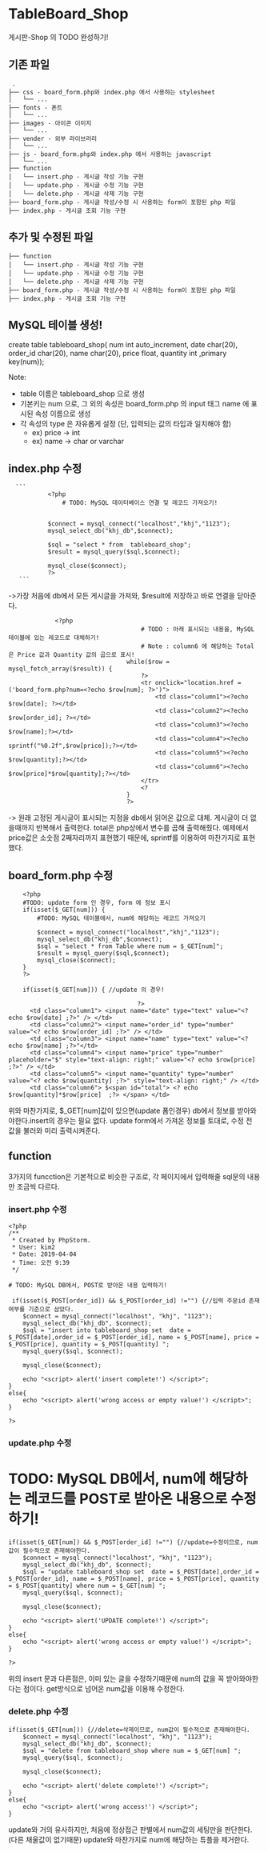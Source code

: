 # TableBoard_Shop
게시판-Shop 의 TODO 완성하기!

## 기존 파일
```
 .
├── css - board_form.php와 index.php 에서 사용하는 stylesheet
│   └── ...
├── fonts - 폰트
│   └── ...
├── images - 아이콘 이미지
│   └── ...
├── vender - 외부 라이브러리
│   └── ...
├── js - board_form.php와 index.php 에서 사용하는 javascript
│   └── ...
├── function
│   └── insert.php - 게시글 작성 기능 구현
│   └── update.php - 게시글 수정 기능 구현
│   └── delete.php - 게시글 삭제 기능 구현
├── board_form.php - 게시글 작성/수정 시 사용하는 form이 포함된 php 파일
├── index.php - 게시글 조회 기능 구현
```

## 추가 및 수정된 파일
```
├── function
│   └── insert.php - 게시글 작성 기능 구현
│   └── update.php - 게시글 수정 기능 구현
│   └── delete.php - 게시글 삭제 기능 구현
├── board_form.php - 게시글 작성/수정 시 사용하는 form이 포함된 php 파일
├── index.php - 게시글 조회 기능 구현
```

## MySQL 테이블 생성!

create table tableboard_shop(
num int auto_increment,
date char(20),
order_id char(20),
name char(20),
price float,
quantity int
,primary key(num));

Note: 
- table 이름은 tableboard_shop 으로 생성
- 기본키는 num 으로, 그 외의 속성은 board_form.php 의 input 태그 name 에 표시된 속성 이름으로 생성
- 각 속성의 type 은 자유롭게 설정 (단, 입력되는 값의 타입과 일치해야 함)
    - ex) price -> int
    - ex) name -> char or varchar
    
## index.php 수정
      ```
               <?php
                   # TODO: MySQL 데이터베이스 연결 및 레코드 가져오기!
               
               
               $connect = mysql_connect("localhost","khj","1123");
               mysql_select_db("khj_db",$connect);
               
               $sql = "select * from  tableboard_shop";
               $result = mysql_query($sql,$connect);
               
               mysql_close($connect);
               ?>
       ```
->가장 처음에 db에서 모든 게시글을 가져와, $result에 저장하고 바로 연결을 닫아준다. 
```
             <?php
                                     # TODO : 아래 표시되는 내용을, MySQL 테이블에 있는 레코드로 대체하기!
                                     # Note : column6 에 해당하는 Total 은 Price 값과 Quantity 값의 곱으로 표시!
                                 while($row = mysql_fetch_array($result)) {
                                     ?>
                                     <tr onclick="location.href = ('board_form.php?num=<?echo $row[num]; ?>')">
                                         <td class="column1"><?echo $row[date]; ?></td>
                                         <td class="column2"><?echo $row[order_id]; ?></td>
                                         <td class="column3"><?echo $row[name];?></td>
                                         <td class="column4"><?echo sprintf("%0.2f",$row[price]);?></td>
                                         <td class="column5"><?echo $row[quantity];?></td>
                                         <td class="column6"><?echo $row[price]*$row[quantity];?></td>
                                     </tr>
                                     <?
                                 }
                                 ?>
```
-> 원래 고정된 게시글이 표시되는 지점을 db에서 읽어온 값으로 대체. 게시글이 더 없을때까지 반복해서 출력한다.
total은 php상에서 변수를 곱해 출력해줬다. 
예제에서 price값은 소숫점 2째자리까지 표현했기 때문에,  sprintf를 이용하여 마찬가지로 표현했다.                  


## board_form.php 수정
```
    <?php
    #TODO: update form 인 경우, form 에 정보 표시
    if(isset($_GET[num])) {
        #TODO: MySQL 테이블에서, num에 해당하는 레코드 가져오기
    
        $connect = mysql_connect("localhost","khj","1123");
        mysql_select_db("khj_db",$connect);
        $sql = "select * from Table where num = $_GET[num]";
        $result = mysql_query($sql,$connect);
        mysql_close($connect);
    }
    ?>
    
    if(isset($_GET[num])) { //update 의 경우!
    
                                    ?>
      <td class="column1"> <input name="date" type="text" value="<? echo $row[date] ;?>" /> </td>
      <td class="column2"> <input name="order_id" type="number" value="<? echo $row[order_id] ;?>" /> </td>
      <td class="column3"> <input name="name" type="text" value="<? echo $row[name] ;?>"</td>
      <td class="column4"> <input name="price" type="number" placeholder="$" style="text-align: right;" value="<? echo $row[price] ;?>" /> </td>
      <td class="column5"> <input name="quantity" type="number" value="<? echo $row[quantity] ;?>" style="text-align: right;" /> </td>
      <td class="column6"> $<span id="total"> <? echo $row[quantity]*$row[price]  ;?> </span> </td>
```
위와 마찬가지로, $_GET[num]값이 있으면(update 폼인경우) db에서 정보를 받아와야한다.insert의 경우는 필요 없다.
update form에서 가져온 정보를 토대로, 수정 전 값을 불러와 미리 출력시켜준다.




## function
3가지의 funcction은 기본적으로 비슷한 구조로, 각 페이지에서 입력해줄 sql문의 내용만 조금씩 다르다.

### insert.php 수정

```
<?php
/**
 * Created by PhpStorm.
 * User: kim2
 * Date: 2019-04-04
 * Time: 오전 9:39
 */

# TODO: MySQL DB에서, POST로 받아온 내용 입력하기!

 if(isset($_POST[order_id]) && $_POST[order_id] !="") {//입력 주문id 존재여부를 기준으로 삼았다.
    $connect = mysql_connect("localhost", "khj", "1123");
    mysql_select_db("khj_db", $connect);
    $sql = "insert into tableboard_shop set  date = $_POST[date],order_id = $_POST[order_id], name = $_POST[name], price = $_POST[price], quantity = $_POST[quantity] ";
    mysql_query($sql, $connect);

    mysql_close($connect);

    echo "<script> alert('insert complete!') </script>";
}
else{
    echo "<script> alert('wrong access or empty value!') </script>";
}

?>
```


### update.php 수정
# TODO: MySQL DB에서, num에 해당하는 레코드를 POST로 받아온 내용으로 수정하기!
```
if(isset($_GET[num]) && $_POST[order_id] !="") {//update=수정이므로, num값이 필수적으로 존재해야한다.
    $connect = mysql_connect("localhost", "khj", "1123");
    mysql_select_db("khj_db", $connect);
    $sql = "update tableboard_shop set  date = $_POST[date],order_id = $_POST[order_id], name = $_POST[name], price = $_POST[price], quantity = $_POST[quantity] where num = $_GET[num] ";
    mysql_query($sql, $connect);

    mysql_close($connect);

    echo "<script> alert('UPDATE complete!') </script>";
}
else{
    echo "<script> alert('wrong access or empty value!') </script>";
}

?>
```
위의 insert 문과 다른점은, 이미 있는 글을 수정하기때문에 num의 값을 꼭 받아와야한다는 점이다. get방식으로 넘어온 num값을 이용해 수정한다.

### delete.php 수정
```
if(isset($_GET[num])) {//delete=삭제이므로, num값이 필수적으로 존재해야한다.
    $connect = mysql_connect("localhost", "khj", "1123");
    mysql_select_db("khj_db", $connect);
    $sql = "delete from tableboard_shop where num = $_GET[num] ";
    mysql_query($sql, $connect);

    mysql_close($connect);

    echo "<script> alert('delete complete!') </script>";
}
else{
    echo "<script> alert('wrong access!') </script>";
}
```
update와 거의 유사하지만, 처음에 정상접근 판별에서 num값의 세팅만을 판단한다.(다른 채울값이 없기때문)
update와 마찬가지로 num에 해당하는 튜플을 제거한다.
